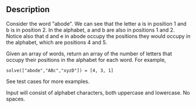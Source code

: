## Description

Consider the word "abode". We can see that the letter a is in position 1 and b is in position 2. In the alphabet, a and b are also in positions 1 and 2. Notice also that d and e in abode occupy the positions they would occupy in the alphabet, which are positions 4 and 5.

Given an array of words, return an array of the number of letters that occupy their positions in the alphabet for each word. For example,

```
solve(["abode","ABc","xyzD"]) = [4, 3, 1]
```

See test cases for more examples.

Input will consist of alphabet characters, both uppercase and lowercase. No spaces.
